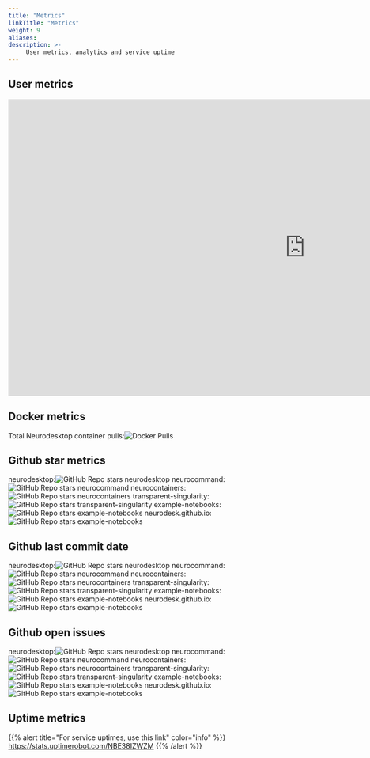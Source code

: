 ```yaml
---
title: "Metrics"
linkTitle: "Metrics"
weight: 9
aliases:
description: >-
     User metrics, analytics and service uptime
---
```


## User metrics

<iframe width=1200px height=600px src="https://lookerstudio.google.com/embed/reporting/1b5d3da0-7a67-4440-bc3c-95bd6fd94f18/page/2VKTD" frameborder="0" style="border:0"></iframe>

## Docker metrics
Total Neurodesktop container pulls:![Docker Pulls](https://img.shields.io/docker/pulls/vnmd/neurodesktop)

## Github star metrics
neurodesktop:![GitHub Repo stars neurodesktop](https://img.shields.io/github/stars/neurodesk/neurodesktop)
neurocommand:![GitHub Repo stars neurocommand](https://img.shields.io/github/stars/NeuroDesk/neurocommand)
neurocontainers:![GitHub Repo stars neurocontainers](https://img.shields.io/github/stars/NeuroDesk/neurocontainers)
transparent-singularity:![GitHub Repo stars transparent-singularity](https://img.shields.io/github/stars/NeuroDesk/transparent-singularity)
example-notebooks:![GitHub Repo stars example-notebooks](https://img.shields.io/github/stars/NeuroDesk/example-notebooks)
neurodesk.github.io:![GitHub Repo stars example-notebooks](https://img.shields.io/github/stars/NeuroDesk/neurodesk.github.io)

## Github last commit date
neurodesktop:![GitHub Repo stars neurodesktop](https://img.shields.io/github/last-commit/neurodesk/neurodesktop)
neurocommand:![GitHub Repo stars neurocommand](https://img.shields.io/github/last-commit/NeuroDesk/neurocommand)
neurocontainers:![GitHub Repo stars neurocontainers](https://img.shields.io/github/last-commit/NeuroDesk/neurocontainers)
transparent-singularity:![GitHub Repo stars transparent-singularity](https://img.shields.io/github/last-commit/NeuroDesk/transparent-singularity)
example-notebooks:![GitHub Repo stars example-notebooks](https://img.shields.io/github/last-commit/NeuroDesk/example-notebooks)
neurodesk.github.io:![GitHub Repo stars example-notebooks](https://img.shields.io/github/last-commit/NeuroDesk/neurodesk.github.io)

## Github open issues
neurodesktop:![GitHub Repo stars neurodesktop](https://img.shields.io/github/issues-raw/neurodesk/neurodesktop)
neurocommand:![GitHub Repo stars neurocommand](https://img.shields.io/github/issues-raw/NeuroDesk/neurocommand)
neurocontainers:![GitHub Repo stars neurocontainers](https://img.shields.io/github/issues-raw/NeuroDesk/neurocontainers)
transparent-singularity:![GitHub Repo stars transparent-singularity](https://img.shields.io/github/issues-raw/NeuroDesk/transparent-singularity)
example-notebooks:![GitHub Repo stars example-notebooks](https://img.shields.io/github/issues-raw/NeuroDesk/example-notebooks)
neurodesk.github.io:![GitHub Repo stars example-notebooks](https://img.shields.io/github/issues-raw/NeuroDesk/neurodesk.github.io)



## Uptime metrics

{{% alert title="For service uptimes, use this link" color="info" %}}
https://stats.uptimerobot.com/NBE38IZWZM
{{% /alert %}}


